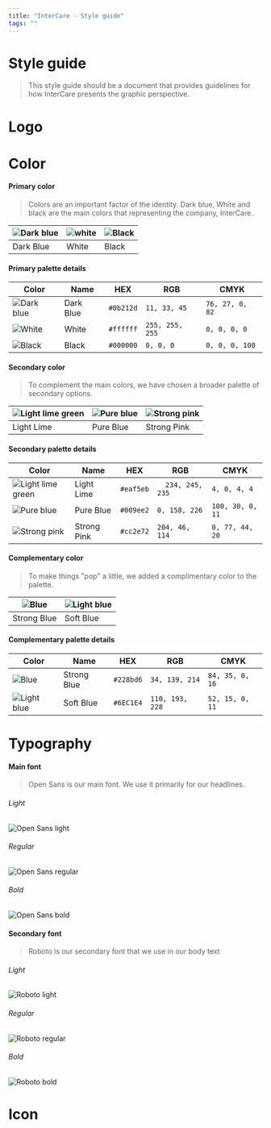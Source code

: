 ```yaml
---
title: "InterCare - Style guide"
tags: ""
---
```


# Style guide

> This style guide should be a document that provides guidelines for how InterCare presents the graphic perspective. 

# Logo

# Color

#### Primary color

> Colors are an important factor of the identity. Dark blue, White and black are the main colors that representing the company, InterCare.

| ![Dark blue](https://raw.githubusercontent.com/soonh1/vue.js/master/InterCare/Style%20guide/Color/square-64-darkblue.png) | ![white](https://raw.githubusercontent.com/soonh1/vue.js/master/InterCare/Style%20guide/Color/square-64-White.png) | ![Black](https://raw.githubusercontent.com/soonh1/vue.js/master/InterCare/Style%20guide/Color/square-64-black.png) |
| ------------------------------------------------------------------------------------------------------------------------- | ------------------------------------------------------------------------------------------------------------------ | ------------------------------------------------------------------------------------------------------------------ |
| Dark Blue                                                                                                                 | White                                                                                                              | Black                                                                                                              |

#### Primary palette details

| Color                                                                                                                     | Name      | HEX       | RGB             | CMYK            |
| ------------------------------------------------------------------------------------------------------------------------- | --------- | --------- | --------------- | --------------- |
| ![Dark blue](https://raw.githubusercontent.com/soonh1/vue.js/master/InterCare/Style%20guide/Color/square-64-darkblue.png) | Dark Blue | `#0b212d` | `11, 33, 45`    | `76, 27, 0, 82` |
| ![White](https://raw.githubusercontent.com/soonh1/vue.js/master/InterCare/Style%20guide/Color/square-64-White.png)        | White     | `#ffffff` | `255, 255, 255` | `0, 0, 0, 0`    |
| ![Black](https://raw.githubusercontent.com/soonh1/vue.js/master/InterCare/Style%20guide/Color/square-64-black.png)        | Black     | `#000000` | `0, 0, 0`       | `0, 0, 0, 100`  |

#### Secondary color

> To complement the main colors, we have chosen a broader palette of secondary options. 

| ![Light lime green](https://raw.githubusercontent.com/soonh1/vue.js/master/InterCare/Style%20guide/Color/square-64-Lightlimegreen.png) | ![Pure blue](https://raw.githubusercontent.com/soonh1/vue.js/master/InterCare/Style%20guide/Color/square-64-Pureblue.png) | ![Strong pink](https://raw.githubusercontent.com/soonh1/vue.js/master/InterCare/Style%20guide/Color/square-64-Strongpink.png) |
| -------------------------------------------------------------------------------------------------------------------------------------- | ------------------------------------------------------------------------------------------------------------------------- | ----------------------------------------------------------------------------------------------------------------------------- |
| Light Lime                                                                                                                             | Pure Blue                                                                                                                 | Strong Pink                                                                                                                   |

#### Secondary palette details

| Color                                                                                                                                  | Name        | HEX       | RGB              | CMYK             |
| -------------------------------------------------------------------------------------------------------------------------------------- | ----------- | --------- | ---------------- | ---------------- |
| ![Light lime green](https://raw.githubusercontent.com/soonh1/vue.js/master/InterCare/Style%20guide/Color/square-64-Lightlimegreen.png) | Light Lime  | `#eaf5eb` | `	234, 245, 235` | `4, 0, 4, 4`     |
| ![Pure blue](https://raw.githubusercontent.com/soonh1/vue.js/master/InterCare/Style%20guide/Color/square-64-Pureblue.png)              | Pure Blue   | `#009ee2` | `0, 158, 226`    | `100, 30, 0, 11` |
| ![Strong pink](https://raw.githubusercontent.com/soonh1/vue.js/master/InterCare/Style%20guide/Color/square-64-Strongpink.png)          | Strong Pink | `#cc2e72` | `204, 46, 114`   | `0, 77, 44, 20`  |

#### Complementary color

> To make things "pop" a little, we added a complimentary color to the palette.

| ![Blue](https://raw.githubusercontent.com/soonh1/vue.js/master/InterCare/Style%20guide/Color/square-64-blue.png) | ![Light blue](https://raw.githubusercontent.com/soonh1/vue.js/master/InterCare/Style%20guide/Color/square-64-lightblue.png) |
| ---------------------------------------------------------------------------------------------------------------- | --------------------------------------------------------------------------------------------------------------------------- |
| Strong Blue                                                                                                      | Soft Blue                                                                                                                   |

#### Complementary palette details

| Color                                                                                                                       | Name        | HEX       | RGB             | CMYK            |
| --------------------------------------------------------------------------------------------------------------------------- | ----------- | --------- | --------------- | --------------- |
| ![Blue](https://raw.githubusercontent.com/soonh1/vue.js/master/InterCare/Style%20guide/Color/square-64-blue.png)            | Strong Blue | `#228bd6` | `34, 139, 214`  | `84, 35, 0, 16` |
| ![Light blue](https://raw.githubusercontent.com/soonh1/vue.js/master/InterCare/Style%20guide/Color/square-64-lightblue.png) | Soft Blue   | `#6EC1E4` | `110, 193, 228` | `52, 15, 0, 11` |

# Typography

#### Main font

> Open Sans is our main font. We use it primarily for our headlines.

###### Light

![Open Sans light](https://raw.githubusercontent.com/soonh1/vue.js/master/InterCare/Style%20guide/Font/OpenSans-Light.png)

###### Regular

![Open Sans regular](https://raw.githubusercontent.com/soonh1/vue.js/master/InterCare/Style%20guide/Font/OpenSans-regular.png)

###### Bold

![Open Sans bold](https://raw.githubusercontent.com/soonh1/vue.js/master/InterCare/Style%20guide/Font/OpenSans-Bold.png)

#### Secondary font

> Roboto is our secondary font that we use in our body text

###### Light

![Roboto light](https://raw.githubusercontent.com/soonh1/vue.js/master/InterCare/Style%20guide/Font/Roboto-Light.png)

###### Regular

![Roboto regular](https://raw.githubusercontent.com/soonh1/vue.js/master/InterCare/Style%20guide/Font/Roboto-Regular.png)

###### Bold

![Roboto bold](https://raw.githubusercontent.com/soonh1/vue.js/master/InterCare/Style%20guide/Font/Roboto-Bold.png)

# Icon
